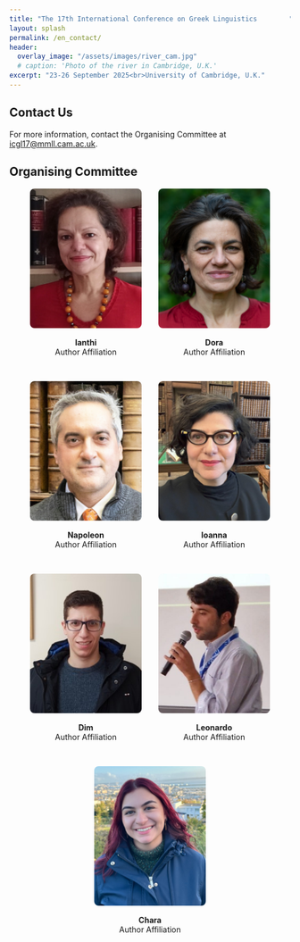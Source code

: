 ```yaml
---
title: "The 17th International Conference on Greek Linguistics        "
layout: splash
permalink: /en_contact/
header:
  overlay_image: "/assets/images/river_cam.jpg"
  # caption: 'Photo of the river in Cambridge, U.K.'
excerpt: "23-26 September 2025<br>University of Cambridge, U.K."
---
```


## Contact Us

For more information, contact the Organising Committee at <a href="mailto:icgl17@mmll.cam.ac.uk" target="_blank">icgl17@mmll.cam.ac.uk</a>. 

## Organising Committee

<div style="max-width: 960px; margin: 0 auto; display: flex; flex-wrap: wrap; justify-content: center; gap: 30px;">

  <div style="width: 200px; text-align: center;">
    <img src="/assets/images/Ianthi.jpg"
         alt="Ianthi"
         style="width: 200px; height: 250px; object-fit: cover; border-radius: 8px;">
    <p><strong>Ianthi</strong><br>
    Author Affiliation<br>
    <!-- Optional abstract link -->
  </p>
  </div>

  <div style="width: 200px; text-align: center;">
    <img src="/assets/images/Dora.jpg"
         alt="Dora"
         style="width: 200px; height: 250px; object-fit: cover; border-radius: 8px;">
    <p><strong>Dora</strong><br>
    Author Affiliation<br>
  </p>
  </div>

  <div style="width: 200px; text-align: center;">
    <img src="/assets/images/Napoleon.jpg"
         alt="Napoleon"
         style="width: 200px; height: 250px; object-fit: cover; border-radius: 8px;">
    <p><strong>Napoleon</strong><br>
    Author Affiliation<br>
  </p>
  </div>

  <div style="width: 200px; text-align: center;">
    <img src="/assets/images/Ioanna.jpg"
         alt="Ioanna"
         style="width: 200px; height: 250px; object-fit: cover; border-radius: 8px;">
    <p><strong>Ioanna</strong><br>
    Author Affiliation<br>
  </p>
  </div>

  <div style="width: 200px; text-align: center;">
    <img src="/assets/images/dim.jpg"
         alt="Dim"
         style="width: 200px; height: 250px; object-fit: cover; border-radius: 8px;">
    <p><strong>Dim</strong><br>
    Author Affiliation<br>
  </p>
  </div>

  <div style="width: 200px; text-align: center;">
    <img src="/assets/images/Leonardo.jpg"
         alt="Leonardo"
         style="width: 200px; height: 250px; object-fit: cover; border-radius: 8px;">
    <p><strong>Leonardo</strong><br>
    Author Affiliation<br>
  </p>
  </div>

  <div style="width: 200px; text-align: center;">
    <img src="/assets/images/Chara.jpg"
         alt="Chara"
         style="width: 200px; height: 250px; object-fit: cover; border-radius: 8px;">
    <p><strong>Chara</strong><br>
    Author Affiliation<br>
  </p>
  </div>

</div>

